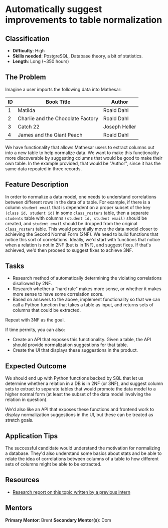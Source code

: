 # Automatically suggest improvements to table normalization

## Classification
- **Difficulty**: High
- **Skills needed**: PostgreSQL, Database theory, a bit of statistics.
- **Length**: Long (~350 hours)

## The Problem
Imagine a user imports the following data into Mathesar:

| ID | Book Title | Author |
|-|-|-|
| 1 | Matilda | Roald Dahl |
| 2 | Charlie and the Chocolate Factory | Roald Dahl |
| 3 | Catch 22 | Joseph Heller |
| 4 | James and the Giant Peach | Roald Dahl |

We have functionality that allows Mathesar users to extract columns out into a new table to help normalize data. We want to make this functionality more discoverable by suggesting columns that would be good to make their own table. In the example provided, that would be "Author", since it has the same data repeated in three records.

## Feature Description
In order to normalize a data model, one needs to understand correlations between different rows in the data of a table.  For example, if there is a column `student email` that is dependent on a proper subset of the key `(class id, student id)` in some `class_rosters` table, then a separate `students` table with columns `(student id, student email)` should be created, and `student email` should be dropped from the original `class_rosters` table. This would potentially move the data model closer to achieving the Second Normal Form (2NF). We need to build functions that notice this sort of correlations.  Ideally, we'd start with functions that notice when a relation is not in 2NF (but _is_ in 1NF), and suggest fixes. If that's achieved, we'd then proceed to suggest fixes to achieve 3NF.

## Tasks
- Research method of automatically determining the violating correlations disallowed by 2NF.
- Research whether a "hard rule" makes more sense, or whether it makes more sense to have some correlation score.
- Based on answers to the above, implement functionality so that we can call a Python function that takes a table as input, and returns sets of columns that could be extracted.

Repeat with 3NF as the goal.

If time permits, you can also:

- Create an API that exposes this functionality. Given a table, the API should provide normalization suggestions for that table.
- Create the UI that displays these suggestions in the product.

## Expected Outcome
We should end up with Python functions backed by SQL that let us determine whether a relation in a DB is in 2NF (or 3NF), and suggest column sets to extract to separate tables that would promote the data model to a higher normal form (at least the subset of the data model involving the relation in question).

We'd also like an API that exposes these functions and frontend work to display normalization suggestions in the UI, but these can be treated as stretch goals.

## Application Tips
The successful candidate would understand the motivation for normalizing a database. They'd also understand some basics about stats and be able to relate the idea of correlations between columns of a table to how different sets of columns might be able to be extracted.

## Resources
- [Research report on this topic written by a previous intern](https://docs.google.com/document/d/11IrRS3Et9pybmDcuLroQfN75S6V3YjdaQU4ExKVFXnM/edit#heading=h.kk1966kbedef)

## Mentors
**Primary Mentor**: Brent
**Secondary Mentor(s)**: Dom
